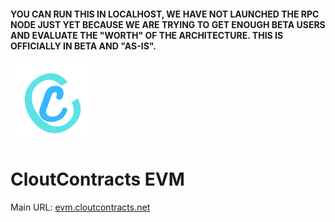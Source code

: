 #### YOU CAN RUN THIS IN LOCALHOST, WE HAVE NOT LAUNCHED THE RPC NODE JUST YET BECAUSE WE ARE TRYING TO GET ENOUGH BETA USERS AND EVALUATE THE "WORTH" OF THE ARCHITECTURE. THIS IS OFFICIALLY IN BETA AND "AS-IS".

[![CCSLOGO](https://raw.githubusercontent.com/CloutContracts/cloutcontracts.github.io/main/assets/images/c-128x128.png)](https://cloutcontracts.net)
# CloutContracts EVM

Main URL: [evm.cloutcontracts.net](https://evm.cloutcontracts.net)
